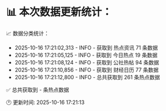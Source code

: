 📊 本次数据更新统计：
==========================

📈 数据分类统计：
- 2025-10-16 17:21:02,313 - INFO - 获取到 热点资讯 71 条数据
- 2025-10-16 17:21:05,125 - INFO - 获取到 今日热点 19 条数据
- 2025-10-16 17:21:08,124 - INFO - 获取到 公社热帖 94 条数据
- 2025-10-16 17:21:10,856 - INFO - 获取到 财经日历 77 条数据
- 2025-10-16 17:21:12,800 - INFO - 总共获取到 261 条热点数据

✅ 总共获取到 - 条热点数据

🕐 更新时间: 2025-10-16 17:21:13
